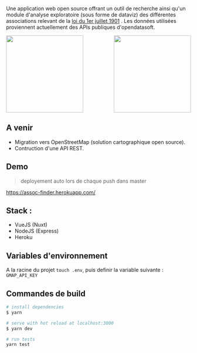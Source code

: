 Une application web open source offrant un outil de recherche ainsi qu'un module d'analyse exploratoire (sous forme de dataviz) des différentes associations relevant de la [loi du 1er juillet 1901](https://www.legifrance.gouv.fr/affichTexte.do?cidTexte=LEGITEXT000006069570)
. Les données utilisées proviennent actuellement des APIs publiques d'opendatasoft.

<img src="https://i.servimg.com/u/f45/12/16/25/08/openas11.png" height="210" >
<img src="https://i45.servimg.com/u/f45/12/16/25/08/openas10.png" height="210" align="right">

## A venir

-   Migration vers OpenStreetMap (solution cartographique open source).
-   Contruction d'une API REST.

## Demo

> deployement auto lors de chaque push dans master

https://assoc-finder.herokuapp.com/

## Stack :

-   VueJS (Nuxt)
-   NodeJS (Express)
-   Heroku

## Variables d'environnement

A la racine du projet `touch .env`, puis definir la variable suivante : `GMAP_API_KEY`

## Commandes de build

```bash
# install dependencies
$ yarn

# serve with hot reload at localhost:3000
$ yarn dev

# run tests
yarn test
```
